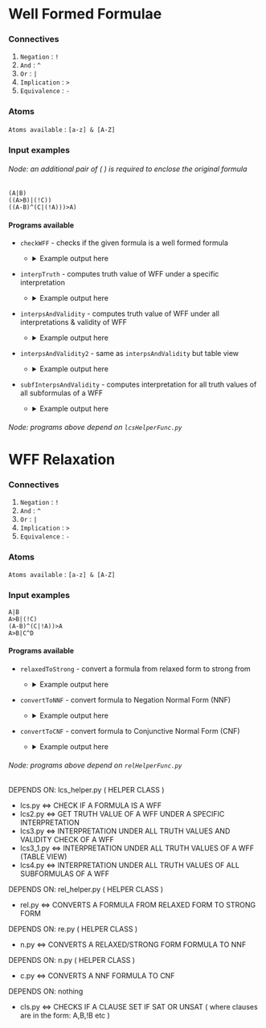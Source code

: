 # Well Formed Formulae
### Connectives
1. ```Negation``` : ```!``` <br/>
2. ```And``` : ```^``` <br/>
3. ```Or``` : ```|``` <br/>
4. ```Implication``` : ```>``` <br/>
5. ```Equivalence``` : ```-```  <br/>
### Atoms
 ```Atoms available``` : ```[a-z] & [A-Z]``` <br/>
### Input examples
###### Node: an additional pair of ( ) is required to enclose the original formula
 ```(A|B)``` <br/>
 ```((A>B)|(!C))``` <br/>
 ```((A-B)^(C|(!A)))>A)```
#### Programs available
* ```checkWFF``` - checks if the given formula is a well formed formula 
    - <details>

      <summary>Example output here</summary>

      ![Imgur Image](https://i.imgur.com/o3q3zQH.png)

      </details>
     
* ```interpTruth``` - computes truth value of WFF under a specific interpretation
    
    - <details>

      <summary>Example output here</summary>

      ![Imgur Image](https://i.imgur.com/o3q3zQH.png)

      </details>
      
* ```interpsAndValidity``` - computes truth value of WFF under all interpretations & validity of WFF    
    - <details>

      <summary>Example output here</summary>

      ![Imgur Image](https://i.imgur.com/o3q3zQH.png)

      </details>
      
* ```interpsAndValidity2``` - same as ```interpsAndValidity``` but table view
    
    - <details>

      <summary>Example output here</summary>

      ![Imgur Image](https://i.imgur.com/o3q3zQH.png)

      </details>
      
* ```subfInterpsAndValidity``` - computes interpretation for all truth values of all subformulas of a WFF
    
    - <details>

      <summary>Example output here</summary>

      ![Imgur Image](https://i.imgur.com/o3q3zQH.png)

      </details>
            
###### Node: programs above depend on ```lcsHelperFunc.py```

# WFF Relaxation
### Connectives
1. ```Negation``` : ```!``` <br/>
2. ```And``` : ```^``` <br/>
3. ```Or``` : ```|``` <br/>
4. ```Implication``` : ```>``` <br/>
5. ```Equivalence``` : ```-```  <br/>
### Atoms
 ```Atoms available``` : ```[a-z] & [A-Z]``` <br/>
### Input examples
 ```A|B```  <br/>
 ```A>B|(!C)``` <br/>
 ```(A-B)^(C|!A))>A``` <br/>
 ```A>B|C^D```
#### Programs available
* ```relaxedToStrong``` - convert a formula from relaxed form to strong from
    
    - <details>

      <summary>Example output here</summary>

      ![Imgur Image](https://i.imgur.com/o3q3zQH.png)

      </details>
      
* ```convertToNNF``` - convert formula to Negation Normal Form (NNF)
    
    - <details>

      <summary>Example output here</summary>

      ![Imgur Image](https://i.imgur.com/o3q3zQH.png)

      </details>
      
* ```convertToCNF``` - convert formula to Conjunctive Normal Form (CNF)
    
    - <details>

      <summary>Example output here</summary>

      ![Imgur Image](https://i.imgur.com/o3q3zQH.png)

      </details>
      
###### Node: programs above depend on ```relHelperFunc.py```



DEPENDS ON: lcs_helper.py ( HELPER CLASS )
  - lcs.py  <=> CHECK IF A FORMULA IS A WFF
  - lcs2.py  <=> GET TRUTH VALUE OF A WFF UNDER A SPECIFIC INTERPRETATION
  - lcs3.py  <=> INTERPRETATION UNDER ALL TRUTH VALUES AND VALIDITY CHECK OF A WFF
  - lcs3_1.py <=> INTERPRETATION UNDER ALL TRUTH VALUES OF A WFF (TABLE VIEW)
  - lcs4.py <=> INTERPRETATION UNDER ALL TRUTH VALUES OF ALL SUBFORMULAS OF A WFF
 
DEPENDS ON: rel_helper.py ( HELPER CLASS )
  - rel.py <=> CONVERTS A FORMULA FROM RELAXED FORM TO STRONG FORM
 
DEPENDS ON: re.py ( HELPER CLASS )
  - n.py <=> CONVERTS A RELAXED/STRONG FORM FORMULA TO NNF

DEPENDS ON: n.py ( HELPER CLASS )
  - c.py <=> CONVERTS A NNF FORMULA TO CNF
 
 DEPENDS ON: nothing
  - cls.py <=> CHECKS IF A CLAUSE SET IF SAT OR UNSAT ( where clauses are in the form: A,B,!B  etc )
